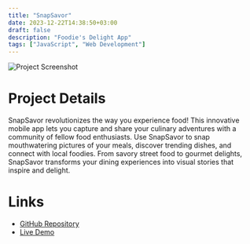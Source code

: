 ```yaml
---
title: "SnapSavor"
date: 2023-12-22T14:38:50+03:00
draft: false
description: "Foodie's Delight App"
tags: ["JavaScript", "Web Development"]
---
```

![Project Screenshot](images/screenshot.jpg)

# Project Details

SnapSavor revolutionizes the way you experience food! This innovative mobile app lets you capture and share your culinary adventures with a community of fellow food enthusiasts. Use SnapSavor to snap mouthwatering pictures of your meals, discover trending dishes, and connect with local foodies. From savory street food to gourmet delights, SnapSavor transforms your dining experiences into visual stories that inspire and delight.

# Links

- [GitHub Repository](https://github.com/yourusername/my-new-project)
- [Live Demo](https://www.example.com/my-new-project)

